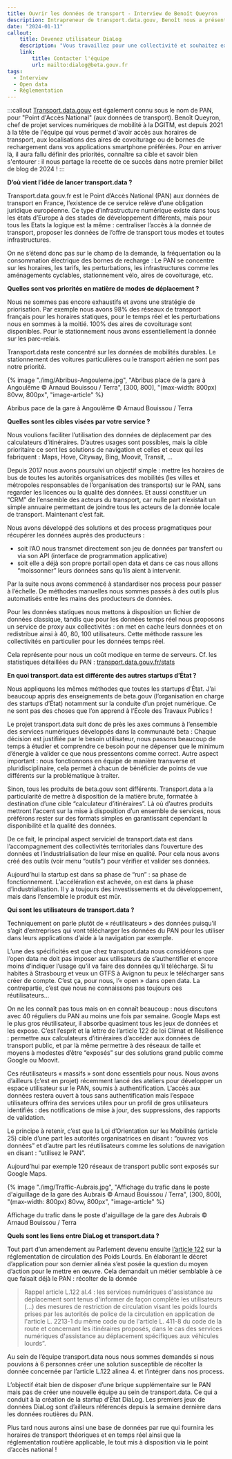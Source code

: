 ```yaml
---
title: Ouvrir les données de transport - Interview de Benoît Queyron
description: Intrapreneur de transport.data.gouv, Benoît nous a présenté le PAN et a partagé avec nous sa vision de l'open data et du service public numérique. 
date: "2024-01-11"
callout:
    title: Devenez utilisateur DiaLog
    description: "Vous travaillez pour une collectivité et souhaitez expérimenter DiaLog ? Vous souhaitez pouvoir utiliser les données DiaLog pour vos besoins opérationnels ou dans un service numérique tiers ? Envoyez-nous un mail et nous vous recontacterons au plus vite."
    link:
        title: Contacter l'équipe
        url: mailto:dialog@beta.gouv.fr
tags:
  - Interview
  - Open data
  - Réglementation
---
```

    
:::callout
[Transport.data.gouv](https://transport.data.gouv.fr/) est également connu sous le nom de PAN, pour "Point d'Accès National" (aux données de transport). Benoît Queyron, chef de projet services numériques de mobilité à la DGITM, est depuis 2021 à la tête de l'équipe qui vous permet d'avoir accès aux horaires de transport, aux localisations des aires de covoiturage ou de bornes de rechargement dans vos applications smartphone préférées. Pour en arriver là, il aura fallu définir des priorités, connaître sa cible et savoir bien s'entourer : il nous partage la recette de ce succès dans notre premier billet de blog de 2024 !
:::

<div class="contenu-article">

**D’où vient l’idée de lancer transport.data ?**

Transport.data.gouv.fr est le Point d’Accès National (PAN) aux données de transport en France, l’existence de ce service relève d’une obligation juridique européenne. Ce type d’infrastructure numérique existe dans tous les états d’Europe à des stades de développement différents, mais pour tous les Etats la logique est la même : centraliser l’accès à la donnée de transport, proposer les données de l’offre de transport tous modes et toutes infrastructures. 

On ne s’étend donc pas sur le champ de la demande, la fréquentation ou la consommation électrique des bornes de recharge : Le PAN se concentre sur les horaires, les tarifs, les perturbations, les infrastructures comme les aménagements cyclables, stationnement vélo, aires de covoiturage, etc.

**Quelles sont vos priorités en matière de modes de déplacement ?**

Nous ne sommes pas encore exhaustifs et avons une stratégie de priorisation. Par exemple nous avons 98% des réseaux de transport français pour les horaires statiques, pour le temps réel et les perturbations nous en sommes à la moitié. 100% des aires de covoiturage sont disponibles. Pour le stationnement nous avons essentiellement la donnée sur les parc-relais.

Transport.data reste concentré sur les données de mobilités durables. Le stationnement des voitures particulières ou le transport aérien ne sont pas notre priorité.

{% image "./img/Abribus-Angouleme.jpg", "Abribus place de la gare à Angoulême © Arnaud Bouissou / Terra", [300, 800], "(max-width: 800px) 80vw, 800px", "image-article" %}

<div class="legende-article">Abribus pace de la gare à Angoulême © Arnaud Bouissou / Terra</div>

**Quelles sont les cibles visées par votre service ?**

Nous voulions faciliter l’utilisation des données de déplacement par des calculateurs d’itinéraires. D’autres usages sont possibles, mais la cible prioritaire ce sont les solutions de navigation et celles et ceux qui les fabriquent : Maps, Hove, Cityway, Bing, Moovit, Transit, …

Depuis 2017 nous avons poursuivi un objectif simple : mettre les horaires de bus de toutes les autorités organisatrices des mobilités (les villes et métropoles responsables de l’organisation des transports) sur le PAN, sans regarder les licences ou la qualité des données. Et aussi constituer un “CRM” de l’ensemble des acteurs du transport, car nulle part n’existait un simple annuaire permettant de joindre tous les acteurs de la donnée locale de transport. Maintenant c’est fait.

Nous avons développé des solutions et des process pragmatiques pour récupérer les données auprès des producteurs : 
-   soit l’AO nous transmet directement son jeu de données par transfert ou via son API (interface de programmation applicative)
-   soit elle a déjà son propre portail open data et dans ce cas nous allons “moissonner” leurs données sans qu’ils aient à intervenir.

Par la suite nous avons commencé à standardiser nos process pour passer à l’échelle. De méthodes manuelles nous sommes passés à des outils plus automatisés entre les mains des producteurs de données.

Pour les données statiques nous mettons à disposition un fichier de données classique, tandis que pour les données temps réel nous proposons un service de proxy aux collectivités : on met en cache leurs données et on redistribue ainsi à 40, 80, 100 utilisateurs. Cette méthode rassure les collectivités en particulier pour les données temps réel. 

Cela représente pour nous un coût modique en terme de serveurs. Cf. les statistiques détaillées du PAN : [transport.data.gouv.fr/stats](https://transport.data.gouv.fr/stats)

**En quoi transport.data est différente des autres startups d’État ?**

Nous appliquons les mêmes méthodes que toutes les startups d’État. J’ai beaucoup appris des enseignements de beta.gouv (l’organisation en charge des startups d’État) notamment sur la conduite d’un projet numérique. Ce ne sont pas des choses que l’on apprend à l’École des Travaux Publics !

Le projet transport.data suit donc de près les axes communs à l’ensemble des services numériques développés dans la communauté beta :
Chaque décision est justifiée par le besoin utilisateur, nous passons beaucoup de temps à étudier et comprendre ce besoin pour ne dépenser que le minimum d’énergie à valider ce que nous pressentons comme correct. Autre aspect important : nous fonctionnons en équipe de manière transverse et pluridisciplinaire, cela permet à chacun de bénéficier de points de vue différents sur la problématique à traiter.

Sinon, tous les produits de beta.gouv sont différents. Transport.data a la particularité de mettre à disposition de la matière brute, formatée à destination d’une cible “calculateur d’itinéraires”. Là où d’autres produits mettront l’accent sur la mise à disposition d’un ensemble de services, nous préférons rester sur des formats simples en garantissant cependant la disponibilité et la qualité des données.

De ce fait, le principal aspect serviciel de transport.data est dans l’accompagnement des collectivités territoriales dans l’ouverture des données et l’industrialisation de leur mise en qualité. Pour cela nous avons créé des outils (voir menu “outils”) pour vérifier et valider ses données.

Aujourd’hui la startup est dans sa phase de “run” : sa phase de fonctionnement. L’accélération est achevée, on est dans la phase d’industrialisation. Il y a toujours des investissements et du développement, mais dans l’ensemble le produit est mûr.


**Qui sont les utilisateurs de transport.data ?**

Techniquement on parle plutôt de « réutilisateurs » des données puisqu’il s’agit d’entreprises qui vont télécharger les données du PAN pour les utiliser dans leurs applications d’aide à la navigation par exemple.

L’une des spécificités est que chez transport.data nous considérons que l’open data ne doit pas imposer aux utilisateurs de s’authentifier et encore moins d’indiquer l’usage qu’il va faire des données qu’il télécharge. Si tu habites à Strasbourg et veux un GTFS à Avignon tu peux le télécharger sans créer de compte. C’est ça, pour nous, l’« open » dans open data. La contrepartie, c’est que nous ne connaissons pas toujours ces réutilisateurs…

On ne les connaît pas tous mais on en connaît beaucoup : nous discutons avec 40 réguliers du PAN au moins une fois par semaine. Google Maps est le plus gros réutilisateur, il absorbe quasiment tous les jeux de données et les expose. C’est l’esprit et la lettre de l’article 122 de loi Climat et Résilience : permettre aux calculateurs d’itinéraires d’accéder aux données de transport public, et par là même permettre à des réseaux de taille et moyens à modestes d’être “exposés” sur des solutions grand public comme Google ou Moovit.

Ces réutilisateurs « massifs » sont donc essentiels pour nous. Nous avons d’ailleurs (c’est en projet) récemment lancé des ateliers pour développer un espace utilisateur sur le PAN, soumis à authentification. L’accès aux données restera ouvert à tous sans authentification mais l’espace utilisateurs offrira des services utiles pour un profil de gros utilisateurs identifiés : des notifications de mise à jour, des suppressions, des rapports de validation.

Le principe à retenir, c’est que la Loi d’Orientation sur les Mobilités (article 25) cible d’une part les autorités organisatrices en disant : “ouvrez vos données” et d’autre part les réutilisateurs comme les solutions de navigation en disant : “utilisez le PAN”. 

Aujourd’hui par exemple 120 réseaux de transport public sont exposés sur Google Maps.

{% image "./img/Traffic-Aubrais.jpg", "Affichage du trafic dans le poste d'aiguillage de la gare des Aubrais  © Arnaud Bouissou / Terra", [300, 800], "(max-width: 800px) 80vw, 800px", "image-article" %}

<div class="legende-article">Affichage du trafic dans le poste d'aiguillage de la gare des Aubrais © Arnaud Bouissou / Terra</div>

**Quels sont les liens entre DiaLog et transport.data ?**

Tout part d’un amendement au Parlement devenu ensuite [l’article 122](https://www.legifrance.gouv.fr/jorf/article_jo/JORFARTI000043957195) sur la réglementation de circulation des Poids Lourds. En élaborant le décret d’application pour son dernier alinéa s’est posée la question du moyen d’action pour le mettre en œuvre. Cela demandait un métier semblable à ce que faisait déjà le PAN : récolter de la donnée 

> Rappel article L.122 al.4 : les services numériques d'assistance au déplacement sont tenus d'informer de façon complète les utilisateurs (...)  des mesures de restriction de circulation visant les poids lourds prises par les autorités de police de la circulation en application de l'article L. 2213-1 du même code ou de l'article L. 411-8 du code de la route et concernant les itinéraires proposés, dans le cas des services numériques d'assistance au déplacement spécifiques aux véhicules lourds”.

Au sein de l’équipe transport.data nous nous sommes demandés si nous pouvions à 6 personnes créer une solution susceptible de récolter la donnée concernée par l’article L.122 alinea 4. et l’intégrer dans nos process.

L’objectif était bien de disposer d’une brique supplémentaire sur le PAN mais pas de créer une nouvelle équipe au sein de transport.data. Ce qui a conduit à la création de la startup d’État DiaLog. Les premiers jeux de données DiaLog sont d’ailleurs référencés depuis la semaine dernière dans les données routières du PAN. 

Plus tard nous aurons ainsi une base de données par rue qui fournira les horaires de transport théoriques et en temps réel ainsi que la réglementation routière applicable, le tout mis à disposition via le point d’accès national !

</div>
